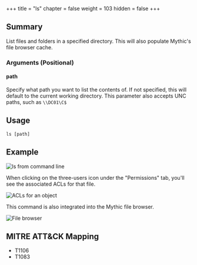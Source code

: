 +++
title = "ls"
chapter = false
weight = 103
hidden = false
+++

## Summary
List files and folders in a specified directory. This will also populate Mythic's file browser cache.

### Arguments (Positional)
#### path
Specify what path you want to list the contents of. If not specified, this will default to the current working directory. This parameter also accepts UNC paths, such as `\\DC01\C$`

## Usage
```
ls [path]
```

## Example
![ls from command line](../images/ls01.png)

When clicking on the three-users icon under the "Permissions" tab, you'll see the associated ACLs for that file.

![ACLs for an object](../images/ls02.png)

This command is also integrated into the Mythic file browser.

![File browser](../images/filebrowser.png)


## MITRE ATT&CK Mapping

- T1106
- T1083